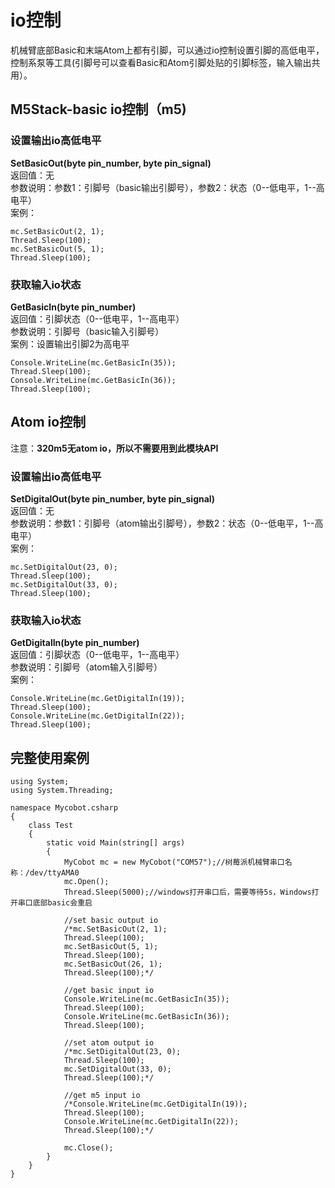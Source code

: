 # io控制
机械臂底部Basic和末端Atom上都有引脚，可以通过io控制设置引脚的高低电平，控制系泵等工具(引脚号可以查看Basic和Atom引脚处贴的引脚标签，输入输出共用）。<br>

## M5Stack-basic io控制（m5)

### 设置输出io高低电平
**SetBasicOut(byte pin_number, byte pin_signal)**<br>
返回值：无<br>
参数说明：参数1：引脚号（basic输出引脚号），参数2：状态（0--低电平，1--高电平）<br>
案例：<br>

	mc.SetBasicOut(2, 1);
	Thread.Sleep(100);
	mc.SetBasicOut(5, 1);
	Thread.Sleep(100);

### 获取输入io状态
**GetBasicIn(byte pin_number)**<br>
返回值：引脚状态（0--低电平，1--高电平）<br>
参数说明：引脚号（basic输入引脚号）<br>
案例：设置输出引脚2为高电平<br>

	Console.WriteLine(mc.GetBasicIn(35));
	Thread.Sleep(100);
	Console.WriteLine(mc.GetBasicIn(36));
	Thread.Sleep(100);

## Atom io控制
注意：**320m5无atom io，所以不需要用到此模块API**<br>
### 设置输出io高低电平
**SetDigitalOut(byte pin_number, byte pin_signal)**<br>
返回值：无<br>
参数说明：参数1：引脚号（atom输出引脚号），参数2：状态（0--低电平，1--高电平）<br>
案例：<br>

	mc.SetDigitalOut(23, 0);
	Thread.Sleep(100);
	mc.SetDigitalOut(33, 0);
	Thread.Sleep(100);

### 获取输入io状态
**GetDigitalIn(byte pin_number)**<br>
返回值：引脚状态（0--低电平，1--高电平）<br>
参数说明：引脚号（atom输入引脚号）<br>
案例：<br>

	Console.WriteLine(mc.GetDigitalIn(19));
	Thread.Sleep(100);
	Console.WriteLine(mc.GetDigitalIn(22));
	Thread.Sleep(100);

## 完整使用案例

	using System;
	using System.Threading;
	
	namespace Mycobot.csharp
	{
	    class Test
	    {
	        static void Main(string[] args)
	        {
	            MyCobot mc = new MyCobot("COM57");//树莓派机械臂串口名称：/dev/ttyAMA0
	            mc.Open();
	            Thread.Sleep(5000);//windows打开串口后，需要等待5s，Windows打开串口底部basic会重启
	            
	            //set basic output io
	            /*mc.SetBasicOut(2, 1);
	            Thread.Sleep(100);
	            mc.SetBasicOut(5, 1);
	            Thread.Sleep(100);
	            mc.SetBasicOut(26, 1);
	            Thread.Sleep(100);*/
	
	            //get basic input io
	            Console.WriteLine(mc.GetBasicIn(35));
	            Thread.Sleep(100);
	            Console.WriteLine(mc.GetBasicIn(36));
	            Thread.Sleep(100);
	
	            //set atom output io
	            /*mc.SetDigitalOut(23, 0);
	            Thread.Sleep(100);
	            mc.SetDigitalOut(33, 0);
	            Thread.Sleep(100);*/
	
	            //get m5 input io
	            /*Console.WriteLine(mc.GetDigitalIn(19));
	            Thread.Sleep(100);
	            Console.WriteLine(mc.GetDigitalIn(22));
	            Thread.Sleep(100);*/
	
	            mc.Close();
	        }
	    }
	}
